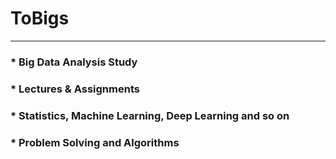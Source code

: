 # ToBigs

---

### * Big Data Analysis Study

### * Lectures & Assignments  

### * Statistics, Machine Learning, Deep Learning and so on

### * Problem Solving and Algorithms
